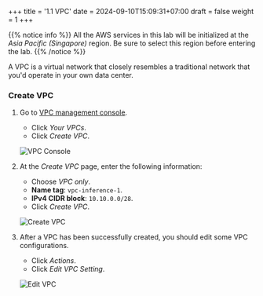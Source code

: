 +++
title = '1.1 VPC'
date = 2024-09-10T15:09:31+07:00
draft = false
weight = 1
+++

{{% notice info %}}
All the AWS services in this lab will be initialized at the *Asia Pacific (Singapore)* region. Be sure to 
select this region before entering the lab.
{{% /notice %}}

A VPC is a virtual network that closely resembles a traditional network that you'd operate in your own data center.

### Create VPC
1. Go to [VPC management console](https://console.aws.amazon.com/vpc/home).
   - Click *Your VPCs*.
   - Click *Create VPC*.
   
   ![VPC Console](/images/1-vpc-in-aws/img-1.png)

2. At the *Create VPC* page, enter the following information: 
   - Choose *VPC only*.
   - **Name tag**: `vpc-inference-1`.
   - **IPv4 CIDR block**: `10.10.0.0/28`.
   - Click *Create VPC*.
   
   ![Create VPC](/images/1-vpc-in-aws/img-2.png)

3. After a VPC has been successfully created, you should edit some VPC configurations.
   - Click *Actions*.
   - Click *Edit VPC Setting*.

   ![Edit VPC](/images/1-vpc-in-aws/img-3.png)
